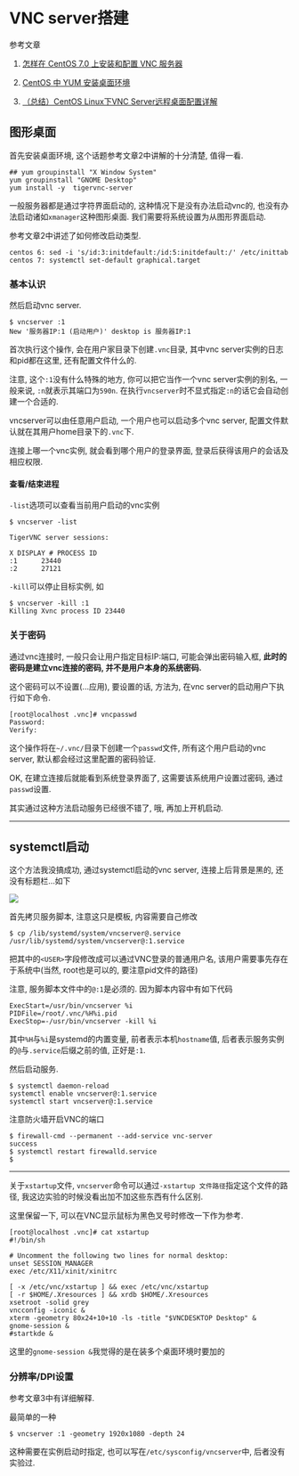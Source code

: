 # VNC server搭建

参考文章

1. [怎样在 CentOS 7.0 上安装和配置 VNC 服务器](http://www.linuxidc.com/Linux/2015-04/116725.htm)

2. [CentOS 中 YUM 安装桌面环境](http://cnzhx.net/blog/centos-yum-install-desktop/)

3. [（总结）CentOS Linux下VNC Server远程桌面配置详解](http://www.ha97.com/4634.html)

## 图形桌面

首先安装桌面环境, 这个话题参考文章2中讲解的十分清楚, 值得一看.

```
## yum groupinstall "X Window System"
yum groupinstall "GNOME Desktop"
yum install -y  tigervnc-server
```

一般服务器都是通过字符界面启动的, 这种情况下是没有办法启动vnc的, 也没有办法启动诸如`xmanager`这种图形桌面. 我们需要将系统设置为从图形界面启动.

参考文章2中讲述了如何修改启动类型.

```
centos 6: sed -i 's/id:3:initdefault:/id:5:initdefault:/' /etc/inittab
centos 7: systemctl set-default graphical.target
```

### 基本认识

然后启动vnc server.

```
$ vncserver :1
New '服务器IP:1 (启动用户)' desktop is 服务器IP:1
```

首次执行这个操作, 会在用户家目录下创建`.vnc`目录, 其中vnc server实例的日志和pid都在这里, 还有配置文件什么的.

注意, 这个`:1`没有什么特殊的地方, 你可以把它当作一个vnc server实例的别名, 一般来说, `:n`就表示其端口为`590n`. 在执行`vncserver`时不显式指定`:n`的话它会自动创建一个合适的.

vncserver可以由任意用户启动, 一个用户也可以启动多个vnc server, 配置文件默认就在其用户home目录下的`.vnc`下.

连接上哪一个vnc实例, 就会看到哪个用户的登录界面, 登录后获得该用户的会话及相应权限.

#### 查看/结束进程

`-list`选项可以查看当前用户启动的vnc实例

```
$ vncserver -list

TigerVNC server sessions:

X DISPLAY #	PROCESS ID
:1		23440
:2		27121
```

`-kill`可以停止目标实例, 如

```
$ vncserver -kill :1
Killing Xvnc process ID 23440

```

### 关于密码

通过vnc连接时, 一般只会让用户指定目标IP:端口, 可能会弹出密码输入框, **此时的密码是建立vnc连接的密码, 并不是用户本身的系统密码.**

这个密码可以不设置(...应用), 要设置的话, 方法为, 在vnc server的启动用户下执行如下命令.

```
[root@localhost .vnc]# vncpasswd
Password:
Verify:
```

这个操作将在`~/.vnc/`目录下创建一个`passwd`文件, 所有这个用户启动的vnc server, 默认都会经过这里配置的密码验证.

OK, 在建立连接后就能看到系统登录界面了, 这需要该系统用户设置过密码, 通过`passwd`设置.

其实通过这种方法启动服务已经很不错了, 哦, 再加上开机启动.

------

## systemctl启动

这个方法我没搞成功, 通过systemctl启动的vnc server, 连接上后背景是黑的, 还没有标题栏...如下

![](https://gitimg.generals.space/fc7dba6a462af812957e9523f1b6f36b.png)

首先拷贝服务脚本, 注意这只是模板, 内容需要自己修改

```
$ cp /lib/systemd/system/vncserver@.service /usr/lib/systemd/system/vncserver@:1.service
```

把其中的`<USER>`字段修改成可以通过VNC登录的普通用户名, 该用户需要事先存在于系统中(当然, root也是可以的, 要注意pid文件的路径)

注意, 服务脚本文件中的`@:1`是必须的. 因为脚本内容中有如下代码

```
ExecStart=/usr/bin/vncserver %i
PIDFile=/root/.vnc/%H%i.pid
ExecStop=-/usr/bin/vncserver -kill %i
```

其中`%H`与`%i`是systemd的内置变量, 前者表示本机`hostname`值, 后者表示服务实例的`@`与`.service`后缀之前的值, 正好是`:1`.

然后启动服务.

```
$ systemctl daemon-reload
systemctl enable vncserver@:1.service
systemctl start vncserver@:1.service
```

注意防火墙开启VNC的端口

```
$ firewall-cmd --permanent --add-service vnc-server
success
$ systemctl restart firewalld.service
$ 
```

------

关于`xstartup`文件, `vncserver`命令可以通过`-xstartup 文件路径`指定这个文件的路径, 我这边实验的时候没看出加不加这些东西有什么区别. 

这里保留一下, 可以在VNC显示鼠标为黑色叉号时修改一下作为参考.

```
[root@localhost .vnc]# cat xstartup 
#!/bin/sh

# Uncomment the following two lines for normal desktop:
unset SESSION_MANAGER
exec /etc/X11/xinit/xinitrc

[ -x /etc/vnc/xstartup ] && exec /etc/vnc/xstartup
[ -r $HOME/.Xresources ] && xrdb $HOME/.Xresources
xsetroot -solid grey
vncconfig -iconic &
xterm -geometry 80x24+10+10 -ls -title "$VNCDESKTOP Desktop" &
gnome-session &
#startkde &
```

这里的`gnome-session &`我觉得的是在装多个桌面环境时要加的

### 分辨率/DPI设置

参考文章3中有详细解释.

最简单的一种

```
$ vncserver :1 -geometry 1920x1080 -depth 24
```

这种需要在实例启动时指定, 也可以写在`/etc/sysconfig/vncserver`中, 后者没有实验过.